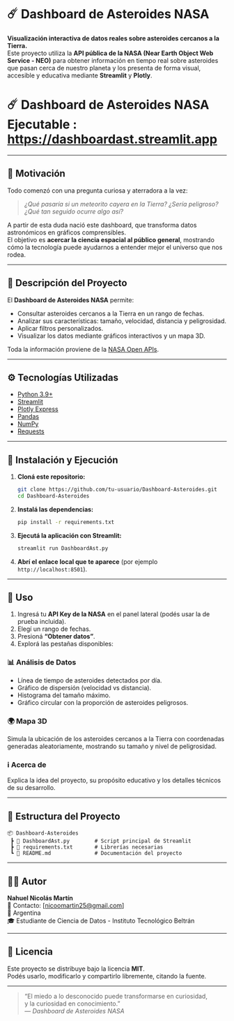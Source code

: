 # ☄️ Dashboard de Asteroides NASA

**Visualización interactiva de datos reales sobre asteroides cercanos a la Tierra.**  
Este proyecto utiliza la **API pública de la NASA (Near Earth Object Web Service - NEO)** para obtener información en tiempo real sobre asteroides que pasan cerca de nuestro planeta y los presenta de forma visual, accesible y educativa mediante **Streamlit** y **Plotly**.

# ☄️ Dashboard de Asteroides NASA Ejecutable : https://dashboardast.streamlit.app
---

## 🌌 Motivación

Todo comenzó con una pregunta curiosa y aterradora a la vez:  
> *¿Qué pasaría si un meteorito cayera en la Tierra? ¿Sería peligroso? ¿Qué tan seguido ocurre algo así?*

A partir de esta duda nació este dashboard, que transforma datos astronómicos en gráficos comprensibles.  
El objetivo es **acercar la ciencia espacial al público general**, mostrando cómo la tecnología puede ayudarnos a entender mejor el universo que nos rodea.

---

## 🧠 Descripción del Proyecto

El **Dashboard de Asteroides NASA** permite:
- Consultar asteroides cercanos a la Tierra en un rango de fechas.
- Analizar sus características: tamaño, velocidad, distancia y peligrosidad.
- Aplicar filtros personalizados.
- Visualizar los datos mediante gráficos interactivos y un mapa 3D.

Toda la información proviene de la [NASA Open APIs](https://api.nasa.gov/).

---

## ⚙️ Tecnologías Utilizadas

- [Python 3.9+](https://www.python.org/)
- [Streamlit](https://streamlit.io/)
- [Plotly Express](https://plotly.com/python/plotly-express/)
- [Pandas](https://pandas.pydata.org/)
- [NumPy](https://numpy.org/)
- [Requests](https://requests.readthedocs.io/en/latest/)

---

## 🧩 Instalación y Ejecución

1. **Cloná este repositorio:**
   ```bash
   git clone https://github.com/tu-usuario/Dashboard-Asteroides.git
   cd Dashboard-Asteroides
   ```

2. **Instalá las dependencias:**
   ```bash
   pip install -r requirements.txt
   ```

3. **Ejecutá la aplicación con Streamlit:**
   ```bash
   streamlit run DashboardAst.py
   ```

4. **Abrí el enlace local que te aparece** (por ejemplo `http://localhost:8501`).

---

## 🔑 Uso

1. Ingresá tu **API Key de la NASA** en el panel lateral (podés usar la de prueba incluida).
2. Elegí un rango de fechas.
3. Presioná **“Obtener datos”**.
4. Explorá las pestañas disponibles:

### 📊 Análisis de Datos
- Línea de tiempo de asteroides detectados por día.  
- Gráfico de dispersión (velocidad vs distancia).  
- Histograma del tamaño máximo.  
- Gráfico circular con la proporción de asteroides peligrosos.

### 🌍 Mapa 3D
Simula la ubicación de los asteroides cercanos a la Tierra con coordenadas generadas aleatoriamente, mostrando su tamaño y nivel de peligrosidad.

### ℹ️ Acerca de
Explica la idea del proyecto, su propósito educativo y los detalles técnicos de su desarrollo.

---

## 📁 Estructura del Proyecto

```
📦 Dashboard-Asteroides
 ┣ 📜 DashboardAst.py        # Script principal de Streamlit
 ┣ 📜 requirements.txt       # Librerías necesarias
 ┗ 📜 README.md              # Documentación del proyecto
```

---

## 🧑‍💻 Autor

**Nahuel Nicolás Martín**  
📧 Contacto: [nicoomartin25@gmail.com]  
📍 Argentina  
🎓 Estudiante de Ciencia de Datos - Instituto Tecnológico Beltrán

---

## 🌠 Licencia

Este proyecto se distribuye bajo la licencia **MIT**.  
Podés usarlo, modificarlo y compartirlo libremente, citando la fuente.

---

> “El miedo a lo desconocido puede transformarse en curiosidad,  
> y la curiosidad en conocimiento.”  
> — *Dashboard de Asteroides NASA*
